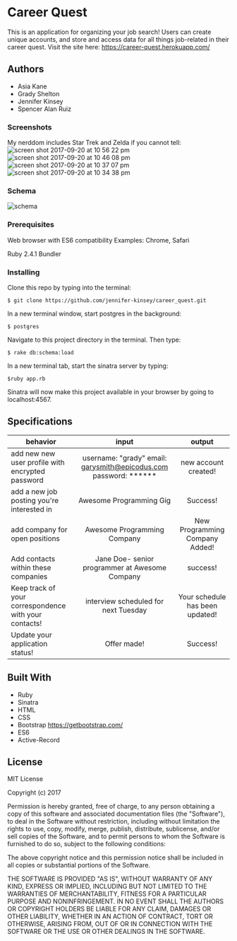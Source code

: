 # Career Quest

This is an application for organizing your job search!  Users can create unique accounts, and store and access data for all things job-related in their career quest. Visit the site here: https://career-quest.herokuapp.com/

## Authors

* Asia Kane
* Grady Shelton
* Jennifer Kinsey
* Spencer Alan Ruiz

### Screenshots
My nerddom includes Star Trek and Zelda if you cannot tell:
![screen shot 2017-09-20 at 10 56 22 pm](https://user-images.githubusercontent.com/26371824/30680899-19f247aa-9e57-11e7-8cab-7e9005acc4ae.png)
![screen shot 2017-09-20 at 10 46 08 pm](https://user-images.githubusercontent.com/26371824/30680900-19f3cb02-9e57-11e7-87a4-7e77759cb625.png)
![screen shot 2017-09-20 at 10 37 07 pm](https://user-images.githubusercontent.com/26371824/30680901-19f86c20-9e57-11e7-8768-ad4434c92626.png)
![screen shot 2017-09-20 at 10 34 38 pm](https://user-images.githubusercontent.com/26371824/30680902-1a07f7ee-9e57-11e7-8b8d-b1090f87406a.png)

### Schema
![schema](/public/img/schema.png)

### Prerequisites

Web browser with ES6 compatibility
Examples: Chrome, Safari

Ruby 2.4.1
Bundler

### Installing

Clone this repo by typing into the terminal:
```
$ git clone https://github.com/jennifer-kinsey/career_quest.git
```

In a new terminal window, start postgres in the background:
```
$ postgres
```

Navigate to this project directory in the terminal. Then type:
```
$ rake db:schema:load
```

In a new terminal tab, start the sinatra server by typing:
```
$ruby app.rb
```
Sinatra will now make this project available in your browser by going to localhost:4567.

## Specifications

| behavior |  input   |  output  |
|----------|:--------:|:--------:|
|add new new user profile with encrypted password| username: "grady" email: garysmith@epicodus.com password: ****** |new account created!|
|add a new job posting you're interested in| Awesome Programming Gig | Success!|
|add company for open positions| Awesome Programming Company | New Programming Company Added! |
|Add contacts within these companies | Jane Doe- senior programmer at Awesome Company | success! |
|Keep track of your correspondence with your contacts! | interview scheduled for next Tuesday| Your schedule has been updated! |
|Update your application status! | Offer made!| Success! |



## Built With

* Ruby
* Sinatra
* HTML
* CSS
* Bootstrap https://getbootstrap.com/
* ES6
* Active-Record


## License

MIT License

Copyright (c) 2017

Permission is hereby granted, free of charge, to any person obtaining a copy
of this software and associated documentation files (the "Software"), to deal
in the Software without restriction, including without limitation the rights
to use, copy, modify, merge, publish, distribute, sublicense, and/or sell
copies of the Software, and to permit persons to whom the Software is
furnished to do so, subject to the following conditions:

The above copyright notice and this permission notice shall be included in all
copies or substantial portions of the Software.

THE SOFTWARE IS PROVIDED "AS IS", WITHOUT WARRANTY OF ANY KIND, EXPRESS OR
IMPLIED, INCLUDING BUT NOT LIMITED TO THE WARRANTIES OF MERCHANTABILITY,
FITNESS FOR A PARTICULAR PURPOSE AND NONINFRINGEMENT. IN NO EVENT SHALL THE
AUTHORS OR COPYRIGHT HOLDERS BE LIABLE FOR ANY CLAIM, DAMAGES OR OTHER
LIABILITY, WHETHER IN AN ACTION OF CONTRACT, TORT OR OTHERWISE, ARISING FROM,
OUT OF OR IN CONNECTION WITH THE SOFTWARE OR THE USE OR OTHER DEALINGS IN THE
SOFTWARE.
